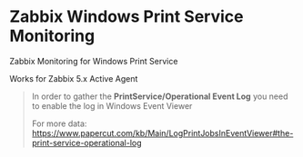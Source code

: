 # Zabbix Windows Print Service Monitoring
Zabbix Monitoring for Windows Print Service

Works for Zabbix 5.x Active Agent

> In order to gather the **PrintService/Operational Event Log** you need to enable the log in Windows Event Viewer
>
> For more data: https://www.papercut.com/kb/Main/LogPrintJobsInEventViewer#the-print-service-operational-log